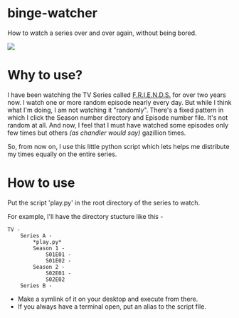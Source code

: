 # binge-watcher
How to watch a series over and over again, without being bored.

<img src="http://geekandsundry.com/wp-content/uploads/2015/05/binge-watching-3.jpg">

# Why to use?
I have been watching the TV Series called <a href="http://www.thetoptens.com/sitcoms/" target="_blank">F.R.I.E.N.D.S.</a> for over two years now. I watch one or more random episode nearly every day. But while I think what I'm doing, I am not watching it "randomly". There's a fixed pattern in which I click the Season number directory and Episode number file. It's not random at all. And now, I feel that I must have watched some episodes only few times but others *(as chandler would say)* gazillion times.

So, from now on, I use this little python script which lets helps me distribute my times equally on the entire series.

# How to use
Put the script 'play.py' in the root directory of the series to watch.

For example, I'll have the directory stucture like this -

    TV -
        Series A -
            *play.py*
            Season 1 -
                S01E01 -
                S01E02 -
            Season 2 -
                S02E01 -
                S02E02
        Series B -

 - Make a symlink of it on your desktop and execute from there.
 - If you always have a terminal open, put an alias to the script file.

